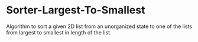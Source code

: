 # Sorter-Largest-To-Smallest
Algorithm to sort a given 2D list from an unorganized state to one of the lists from largest to smallest in length of the list.
